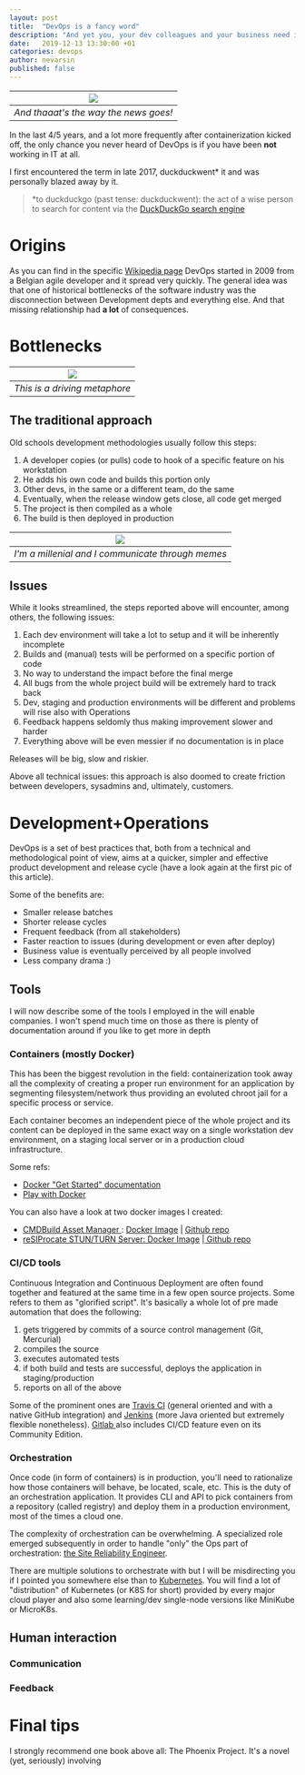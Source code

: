 ```yaml
---
layout: post
title:  "DevOps is a fancy word"
description: "And yet you, your dev colleagues and your business need it now more than ever"
date:   2019-12-13 13:30:00 +01
categories: devops
author: nevarsin
published: false
---
```

|![]({{site.baseurl}}/images/Devops-toolchain.svg)|
|:--:| 
| *And thaaat's the way the news goes!* |

In the last 4/5 years, and a lot more frequently after containerization kicked off, the only chance you never heard of DevOps is if you have been **not**  working in IT at all.

I first encountered the term in late 2017, duckduckwent* it and was personally blazed away by it.

> *to duckduckgo (past tense: duckduckwent): the act of a wise person to search for content via the <a target="_blank" href="https://www.duckduckgo.com"> DuckDuckGo search engine </a> 

# Origins
As you can find in the specific <a target="_blank" href="https://en.wikipedia.org/wiki/DevOps#History"> Wikipedia page</a> DevOps started in 2009 from a Belgian agile developer and it spread very quickly. The general idea was that one of historical bottlenecks of the software industry was the disconnection between Development depts and everything else. And that missing relationship had **a lot** of consequences.

# Bottlenecks


|![]({{site.baseurl}}/images/bottleneck.jpg)|
|:--:| 
| *This is a driving metaphore* |

## The traditional approach

Old schools development methodologies usually follow this steps:
1. A developer copies (or pulls) code to hook of a specific feature on his workstation
2. He adds his own code and builds this portion only
3. Other devs, in the same or a different team, do the same
4. Eventually, when the release window gets close, all code get merged
5. The project is then compiled as a whole
6. The build is then deployed in production


|![]({{site.baseurl}}/images/works_on_my_machine.png)|
|:--:| 
| *I'm a millenial and I communicate through memes* |

## Issues

While it looks streamlined, the steps reported above will encounter, among others, the following issues:

1. Each dev environment will take a lot to setup and it will be inherently incomplete
2. Builds and (manual) tests will be performed on a specific portion of code
3. No way to understand the impact before the final merge
4. All bugs from the whole project build will be extremely hard to track back
5. Dev, staging and production environments will be different and problems will rise also with Operations
6. Feedback happens seldomly thus making improvement slower and harder
7. Everything above will be even messier if no documentation is in place

Releases will be big, slow and riskier.

Above all technical issues: this approach is also doomed to create friction between developers, sysadmins and, ultimately, customers.

# Development+Operations

DevOps is a set of best practices that, both from a technical and methodological point of view, aims at a quicker, simpler and effective product development and release cycle (have a look again at the first pic of this article). 

Some of the benefits are:
- Smaller release batches
- Shorter release cycles
- Frequent feedback (from all stakeholders)
- Faster reaction to issues (during development or even after deploy)
- Business value is eventually perceived by all people involved
- Less company drama :)

## Tools
I will now describe some of the tools I employed in the will enable companies. I won't spend much time on those as there is plenty of documentation around if you like to get more in depth   

### Containers (mostly Docker)

This has been the biggest revolution in the field: containerization took away all the complexity of creating a proper run environment for an application by segmenting filesystem/network thus providing an evoluted chroot jail for a specific process or service.

Each container becomes an independent piece of the whole project and its content can be deployed in the same exact way on a single workstation dev environment, on a staging local server or in a production cloud infrastructure.

Some refs: 
- <a target="_blank" href="https://docs.docker.com/get-started/">Docker "Get Started" documentation</a>
- <a target="_blank" href="https://labs.play-with-docker.com/">Play with Docker</a>

You can also have a look at two docker images I created:
- <a target="_blank" href="https://www.cmdbuild.org"> CMDBuild Asset Manager </a>: <a target="_blank" href="https://hub.docker.com/repository/docker/trepz/cmdbuild" >Docker Image</a> | <a target="_blank" href="https://github.com/nevarsin/docker-cmdbuild">Github repo</a>
- <a target="_blank" href="https://www.resiprocate.org/ReTurn_Overview">reSIProcate STUN/TURN Server: <a target="_blank" href="https://hub.docker.com/repository/docker/trepz/stunturn">Docker Image</a> |<a target="_blank" href="https://github.com/nevarsin/docker-resiprocate"> Github repo</a>

### CI/CD tools

Continuous Integration and Continuous Deployment are often found together and featured at the same time in a few open source projects.
Some refers to them as "glorified script". It's basically a whole lot of pre made automation that does the following:
1. gets triggered by commits of a source control management (Git, Mercurial)
2. compiles the source
3. executes automated tests
4. if both build and tests are successful, deploys the application in staging/production
5. reports on all of the above

Some of the prominent ones are <a target="_blank" href="https://travis-ci.org/" >Travis CI</a> (general oriented and with a native GitHub integration) and <a target="_blank" href="https://jenkins.io/" >Jenkins</a> (more Java oriented but extremely flexible nonetheless).
<a target="_blank" href="https://www.gitlab.com" >Gitlab </a>also includes CI/CD feature even on its Community Edition.  

### Orchestration

Once code (in form of containers) is in production, you'll need to rationalize how those containers will behave, be located, scale, etc. 
This is the duty of an orchestration application. It provides CLI and API to pick containers from a repository (called registry) and deploy them in a production environment, most of the times a cloud one. 

The complexity of orchestration can be overwhelming. A specialized role emerged subsequently in order to handle "only" the Ops part of orchestration: <a target="_blank" href="https://landing.google.com/sre/books/" >the Site Reliability Engineer</a>.

There are multiple solutions to orchestrate with but I will be misdirecting you if I pointed you somewhere else than to <a target="_blank" href="https://kubernetes.io/"> Kubernetes</a>. You will find a lot of "distribution" of Kubernetes (or K8S for short) provided by every major cloud player and also some learning/dev single-node versions like MiniKube or MicroK8s.

## Human interaction

### Communication

### Feedback


# Final tips

I strongly recommend one book above all: The Phoenix Project. It's a novel (yet, seriously) involving 